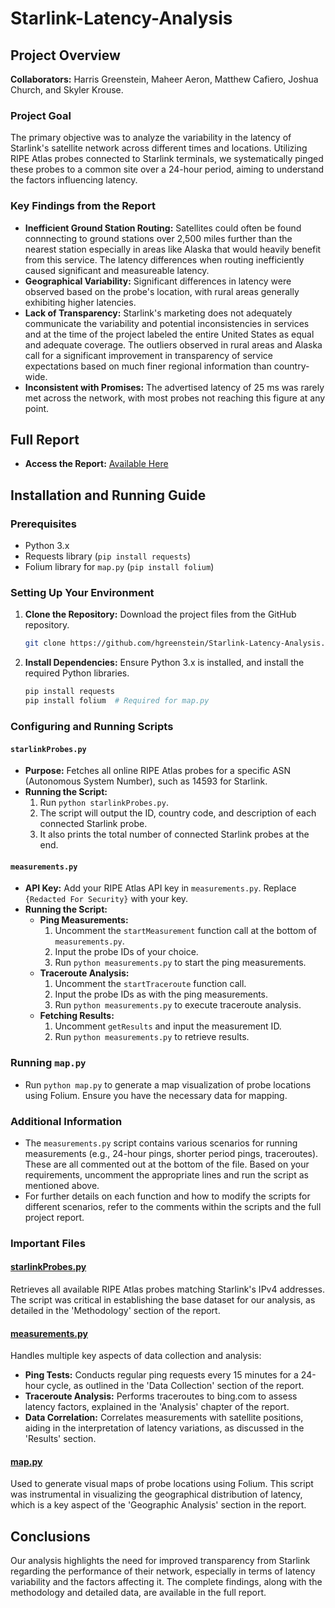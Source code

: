 # Starlink-Latency-Analysis

## Project Overview
**Collaborators:** Harris Greenstein, Maheer Aeron, Matthew Cafiero, Joshua Church, and Skyler Krouse.

### Project Goal
The primary objective was to analyze the variability in the latency of Starlink's satellite network across different times and locations. Utilizing RIPE Atlas probes connected to Starlink terminals, we systematically pinged these probes to a common site over a 24-hour period, aiming to understand the factors influencing latency.

### Key Findings from the Report

- **Inefficient Ground Station Routing:** Satellites could often be found connnecting to ground stations over 2,500 miles further than the nearest station especially in areas like Alaska that would heavily benefit from this service. The latency differences when routing inefficiently caused significant and measureable latency.
- **Geographical Variability:** Significant differences in latency were observed based on the probe's location, with rural areas generally exhibiting higher latencies.
- **Lack of Transparency:** Starlink's marketing does not adequately communicate the variability and potential inconsistencies in services and at the time of the project labeled the entire United States as equal and adequate coverage. The outliers observed in rural areas and Alaska call for a significant improvement in transparency of service expectations based on much finer regional information than country-wide. 
- **Inconsistent with Promises:** The advertised latency of 25 ms was rarely met across the network, with most probes not reaching this figure at any point.


## Full Report
- **Access the Report:** [Available Here](https://harrisgreenstein.com/assets/starlinkReport-65588e38.pdf)

## Installation and Running Guide

### Prerequisites
- Python 3.x
- Requests library (`pip install requests`)
- Folium library for `map.py` (`pip install folium`)

### Setting Up Your Environment
1. **Clone the Repository:** Download the project files from the GitHub repository.

   ```bash
   git clone https://github.com/hgreenstein/Starlink-Latency-Analysis.git
   ```
2. **Install Dependencies:** Ensure Python 3.x is installed, and install the required Python libraries.
   
    ```bash
    pip install requests
    pip install folium  # Required for map.py
    ```
### Configuring and Running Scripts

#### `starlinkProbes.py`
- **Purpose:** Fetches all online RIPE Atlas probes for a specific ASN (Autonomous System Number), such as 14593 for Starlink.
- **Running the Script:**
  1. Run `python starlinkProbes.py`.
  2. The script will output the ID, country code, and description of each connected Starlink probe.
  3. It also prints the total number of connected Starlink probes at the end.

#### `measurements.py`
- **API Key:** Add your RIPE Atlas API key in `measurements.py`. Replace `{Redacted For Security}` with your key.
- **Running the Script:**
  - **Ping Measurements:**
    1. Uncomment the `startMeasurement` function call at the bottom of `measurements.py`.
    2. Input the probe IDs of your choice.
    3. Run `python measurements.py` to start the ping measurements.
  - **Traceroute Analysis:**
    1. Uncomment the `startTraceroute` function call.
    2. Input the probe IDs as with the ping measurements.
    3. Run `python measurements.py` to execute traceroute analysis.
  - **Fetching Results:**
    1. Uncomment `getResults` and input the measurement ID.
    2. Run `python measurements.py` to retrieve results.

### Running `map.py`
- Run `python map.py` to generate a map visualization of probe locations using Folium. Ensure you have the necessary data for mapping.

### Additional Information
- The `measurements.py` script contains various scenarios for running measurements (e.g., 24-hour pings, shorter period pings, traceroutes). These are all commented out at the bottom of the file. Based on your requirements, uncomment the appropriate lines and run the script as mentioned above.
- For further details on each function and how to modify the scripts for different scenarios, refer to the comments within the scripts and the full project report.

### Important Files

#### [starlinkProbes.py](/starlinkProbes.py)
Retrieves all available RIPE Atlas probes matching Starlink's IPv4 addresses. The script was critical in establishing the base dataset for our analysis, as detailed in the 'Methodology' section of the report.

#### [measurements.py](/measurements.py)
Handles multiple key aspects of data collection and analysis:
- **Ping Tests:** Conducts regular ping requests every 15 minutes for a 24-hour cycle, as outlined in the 'Data Collection' section of the report.
- **Traceroute Analysis:** Performs traceroutes to bing.com to assess latency factors, explained in the 'Analysis' chapter of the report.
- **Data Correlation:** Correlates measurements with satellite positions, aiding in the interpretation of latency variations, as discussed in the 'Results' section.

#### [map.py](/map.py)
Used to generate visual maps of probe locations using Folium. This script was instrumental in visualizing the geographical distribution of latency, which is a key aspect of the 'Geographic Analysis' section in the report.

## Conclusions
Our analysis highlights the need for improved transparency from Starlink regarding the performance of their network, especially in terms of latency variability and the factors affecting it. The complete findings, along with the methodology and detailed data, are available in the full report.
